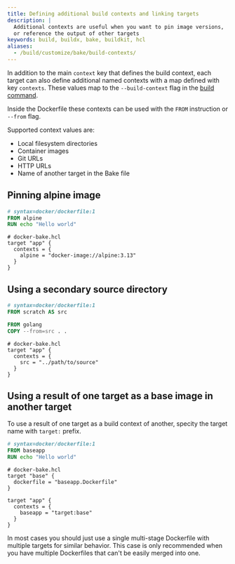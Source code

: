 ```yaml
---
title: Defining additional build contexts and linking targets
description: |
  Additional contexts are useful when you want to pin image versions,
  or reference the output of other targets
keywords: build, buildx, bake, buildkit, hcl
aliases:
  - /build/customize/bake/build-contexts/
---
```


In addition to the main `context` key that defines the build context, each
target can also define additional named contexts with a map defined with key
`contexts`. These values map to the `--build-context` flag in the [build
command](../../engine/reference/commandline/buildx_build.md#build-context).

Inside the Dockerfile these contexts can be used with the `FROM` instruction or
`--from` flag.

Supported context values are:

- Local filesystem directories
- Container images
- Git URLs
- HTTP URLs
- Name of another target in the Bake file

## Pinning alpine image

```dockerfile
# syntax=docker/dockerfile:1
FROM alpine
RUN echo "Hello world"
```

```hcl
# docker-bake.hcl
target "app" {
  contexts = {
    alpine = "docker-image://alpine:3.13"
  }
}
```

## Using a secondary source directory

```dockerfile
# syntax=docker/dockerfile:1
FROM scratch AS src

FROM golang
COPY --from=src . .
```

```hcl
# docker-bake.hcl
target "app" {
  contexts = {
    src = "../path/to/source"
  }
}
```

## Using a result of one target as a base image in another target

To use a result of one target as a build context of another, specity the target
name with `target:` prefix.

```dockerfile
# syntax=docker/dockerfile:1
FROM baseapp
RUN echo "Hello world"
```

```hcl
# docker-bake.hcl
target "base" {
  dockerfile = "baseapp.Dockerfile"
}

target "app" {
  contexts = {
    baseapp = "target:base"
  }
}
```

In most cases you should just use a single multi-stage Dockerfile with multiple
targets for similar behavior. This case is only recommended when you have
multiple Dockerfiles that can't be easily merged into one.
